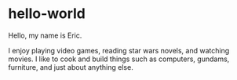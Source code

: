 # hello-world

Hello, my name is Eric.

I enjoy playing video games, reading star wars novels, and watching movies.
I like to cook and build things such as computers, gundams, furniture, and just about anything else. 
